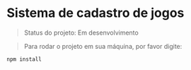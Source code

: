 # Sistema de cadastro de jogos

>Status do projeto: Em desenvolvimento

> Para rodar o projeto em sua máquina, por favor digite:

```
npm install
```
